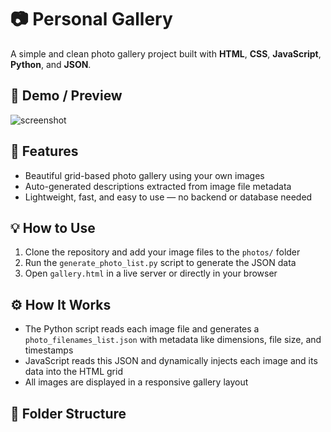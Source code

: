 # 📷 Personal Gallery

A simple and clean photo gallery project built with **HTML**, **CSS**, **JavaScript**, **Python**, and **JSON**.

## 📸 Demo / Preview

![screenshot](photos/example.jpg)

## 🚀 Features

- Beautiful grid-based photo gallery using your own images
- Auto-generated descriptions extracted from image file metadata
- Lightweight, fast, and easy to use — no backend or database needed

## 💡 How to Use

1. Clone the repository and add your image files to the `photos/` folder  
2. Run the `generate_photo_list.py` script to generate the JSON data  
3. Open `gallery.html` in a live server or directly in your browser

## ⚙️ How It Works

- The Python script reads each image file and generates a `photo_filenames_list.json` with metadata like dimensions, file size, and timestamps
- JavaScript reads this JSON and dynamically injects each image and its data into the HTML grid
- All images are displayed in a responsive gallery layout

## 📂 Folder Structure

